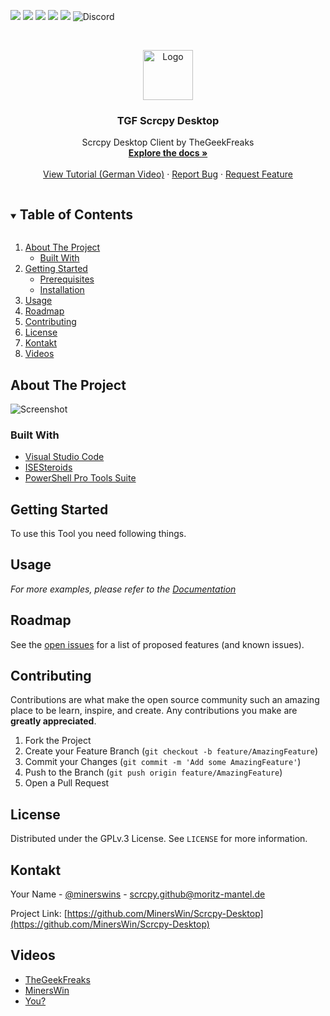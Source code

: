 ![](https://img.shields.io/github/contributors/MinersWin/Scrcpy-Desktop.svg?style=for-the-badge) ![](https://img.shields.io/github/forks/minerswin/Scrcpy-Desktop.svg?style=for-the-badge) ![](https://img.shields.io/github/stars/MinersWin/Scrcpy-Desktop.svg?style=for-the-badge) ![](https://img.shields.io/github/issues/MinersWin/Scrcpy-Desktop.svg?style=for-the-badge) ![](https://img.shields.io/github/license/MinersWin/Scrcpy-Desktop.svg?style=for-the-badge) ![Discord](https://img.shields.io/discord/397127284114325504?style=for-the-badge)

<!-- PROJECT LOGO -->
<br />

<p align="center">
  <a href="https://github.com/minerswin/Scrcpy-Desktop">
    <img src="http://cdn.thegeekfreaks.de/Images/3427627.png" alt="Logo" width="80" height="80">
  </a>

  <h3 align="center">TGF Scrcpy Desktop</h3>

  <p align="center">
    Scrcpy Desktop Client by TheGeekFreaks
    <br />
    <a href="https://github.com/MinersWin/Scrcpy-Desktop"><strong>Explore the docs »</strong></a>
    <br />
    <br />
    <a href="https://youtu.be/78DBNzVExPw">View Tutorial (German Video)</a>
    ·
    <a href="https://github.com/MinersWin/Scrcpy-Desktop/issues">Report Bug</a>
    ·
    <a href="https://github.com/MinersWin/Scrcpy-Desktop/issues">Request Feature</a>
  </p>

</p>



<!-- TABLE OF CONTENTS -->
<details open="open">
  <summary><h2 style="display: inline-block">Table of Contents</h2></summary>
  <ol>
    <li>
      <a href="#about-the-project">About The Project</a>
      <ul>
        <li><a href="#built-with">Built With</a></li>
      </ul>
    </li>
    <li>
      <a href="#getting-started">Getting Started</a>
      <ul>
        <li><a href="#prerequisites">Prerequisites</a></li>
        <li><a href="#installation">Installation</a></li>
      </ul>
    </li>
    <li><a href="#usage">Usage</a></li>
    <li><a href="#roadmap">Roadmap</a></li>
    <li><a href="#contributing">Contributing</a></li>
    <li><a href="#license">License</a></li>
    <li><a href="#contact">Kontakt</a></li>
    <li><a href="#videos">Videos</a></li>
  </ol>
</details>



<!-- ABOUT THE PROJECT -->

## About The Project

![Screenshot](https://cdn.discordapp.com/attachments/662779490614771764/768092176571301908/unknown.png)


### Built With

* [Visual Studio Code](https://www.google.com/url?sa=t&rct=j&q=&esrc=s&source=web&cd=&cad=rja&uact=8&ved=2ahUKEwjXu86Y3ZjtAhVBsaQKHfgrC6QQFjAAegQIBhAD&url=https%3A%2F%2Fcode.visualstudio.com%2F&usg=AOvVaw15O90sm1ios8AUpw56hCml)
* [ISESteroids](http://www.powertheshell.com)
* [PowerShell Pro Tools Suite](https://ironmansoftware.com/powershell-pro-tools/)



<!-- GETTING STARTED -->
## Getting Started

To use this Tool you need following things.

<!-- USAGE EXAMPLES -->
## Usage

_For more examples, please refer to the [Documentation](https://thegeekfreaks.de)_



<!-- ROADMAP -->
## Roadmap

See the [open issues](https://github.com/MinersWin/Scrcpy-Desktop/issues) for a list of proposed features (and known issues).



<!-- CONTRIBUTING -->
## Contributing

Contributions are what make the open source community such an amazing place to be learn, inspire, and create. 
Any contributions you make are **greatly appreciated**.

1. Fork the Project
2. Create your Feature Branch (`git checkout -b feature/AmazingFeature`)
3. Commit your Changes (`git commit -m 'Add some AmazingFeature'`)
4. Push to the Branch (`git push origin feature/AmazingFeature`)
5. Open a Pull Request



<!-- LICENSE -->
## License

Distributed under the GPLv.3 License. See `LICENSE` for more information.



<!-- CONTACT -->
## Kontakt

Your Name - [@minerswins](https://twitter.com/minerswins) - scrcpy.github@moritz-mantel.de

Project Link: [https://github.com/MinersWin/Scrcpy-Desktop](https://github.com/MinersWin/Scrcpy-Desktop)



<!-- Videos -->

## Videos

* [TheGeekFreaks](https://youtu.be/78DBNzVExPw)
* [MinersWin](https://youtube.com/minerswin)
* [You?](mailto:videosubmission@minerswin.de)





<!-- MARKDOWN LINKS & IMAGES -->
<!-- https://www.markdownguide.org/basic-syntax/#reference-style-links -->

[contributors-shield]: https://img.shields.io/github/contributors/MinersWin/Scrcpy-Desktop.svg?style=for-the-badge
[forks-shield]: https://img.shields.io/github/forks/MinersWin/Scrcpy-Desktop.svg?style=for-the-badge
[stars-shield]: https://img.shields.io/github/stars/MinersWin/Scrcpy-Desktop.svg?style=for-the-badge
[issues-shield]: https://img.shields.io/github/issues/MinersWin/Scrcpy-Desktop.svg?style=for-the-badge
[license-shield]: https://img.shields.io/github/license/MinersWin/Scrcpy-Desktop.svg?style=for-the-badge
